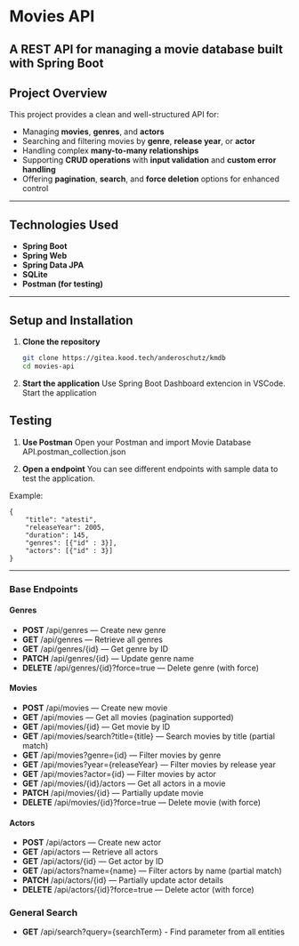 # Movies API

A REST API for managing a movie database built with **Spring Boot**
---

## Project Overview

This project provides a clean and well-structured API for:

- Managing **movies**, **genres**, and **actors**
- Searching and filtering movies by **genre**, **release year**, or **actor**
- Handling complex **many-to-many relationships**
- Supporting **CRUD operations** with **input validation** and **custom error handling**
- Offering **pagination**, **search**, and **force deletion** options for enhanced control

---

## Technologies Used

- **Spring Boot**
- **Spring Web**
- **Spring Data JPA**
- **SQLite**
- **Postman (for testing)**

---

## Setup and Installation

1. **Clone the repository**
   ```bash
   git clone https://gitea.kood.tech/anderoschutz/kmdb
   cd movies-api

2. **Start the application**
Use Spring Boot Dashboard extencion in VSCode.
Start the application


## Testing
1. **Use Postman**
Open your Postman and import Movie Database API.postman_collection.json

2. **Open a endpoint** 
You can see different endpoints with sample data to test the application.

Example:
```
{
    "title": "atesti",
    "releaseYear": 2005,
    "duration": 145,
    "genres": [{"id" : 3}],
    "actors": [{"id" : 3}]
}
```
---
### Base Endpoints



#### Genres

- **POST** /api/genres — Create new genre  
- **GET** /api/genres — Retrieve all genres  
- **GET** /api/genres/{id} — Get genre by ID  
- **PATCH** /api/genres/{id} — Update genre name  
- **DELETE** /api/genres/{id}?force=true — Delete genre (with force)



#### Movies

- **POST** /api/movies — Create new movie  
- **GET** /api/movies — Get all movies (pagination supported)  
- **GET** /api/movies/{id} — Get movie by ID  
- **GET** /api/movies/search?title={title} — Search movies by title (partial match)  
- **GET** /api/movies?genre={id} — Filter movies by genre  
- **GET** /api/movies?year={releaseYear} — Filter movies by release year  
- **GET** /api/movies?actor={id} — Filter movies by actor  
- **GET** /api/movies/{id}/actors — Get all actors in a movie  
- **PATCH** /api/movies/{id} — Partially update movie  
- **DELETE** /api/movies/{id}?force=true — Delete movie (with force)



#### Actors

- **POST** /api/actors — Create new actor  
- **GET** /api/actors — Retrieve all actors  
- **GET** /api/actors/{id} — Get actor by ID  
- **GET** /api/actors?name={name} — Filter actors by name (partial match)  
- **PATCH** /api/actors/{id} — Partially update actor details  
- **DELETE** /api/actors/{id}?force=true — Delete actor (with force)


### General Search
- **GET** /api/search?query={searchTerm}  - Find parameter from all entities

